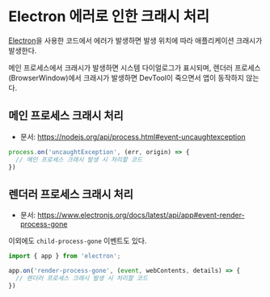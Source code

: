 # Electron 에러로 인한 크래시 처리

[Electron](https://www.electronjs.org)을 사용한 코드에서 에러가 발생하면 발생 위치에 따라 애플리케이션 크래시가 발생한다.

메인 프로세스에서 크래시가 발생하면 시스템 다이얼로그가 표시되며, 렌더러 프로세스(BrowserWindow)에서 크래시가 발생하면 DevTool이 죽으면서 앱이 동작하지 않는다.

## 메인 프로세스 크래시 처리

- 문서: https://nodejs.org/api/process.html#event-uncaughtexception

```javascript
process.on('uncaughtException', (err, origin) => {
  // 메인 프로세스 크래시 발생 시 처리할 코드
})
```

## 렌더러 프로세스 크래시 처리

- 문서: https://www.electronjs.org/docs/latest/api/app#event-render-process-gone

이외에도 `child-process-gone` 이벤트도 있다.

```javascript
import { app } from 'electron';

app.on('render-process-gone', (event, webContents, details) => {
  // 렌더러 프로세스 크래시 발생 시 처리할 코드
})
```
